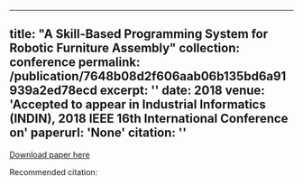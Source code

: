 
---
title: "A Skill-Based Programming System for Robotic Furniture Assembly"
collection: conference
permalink: /publication/7648b08d2f606aab06b135bd6a91939a2ed78ecd
excerpt: ''
date: 2018
venue: 'Accepted to appear in Industrial Informatics (INDIN), 2018 IEEE 16th International Conference on'
paperurl: 'None'
citation: ''
---


[Download paper here](None)

Recommended citation: 
